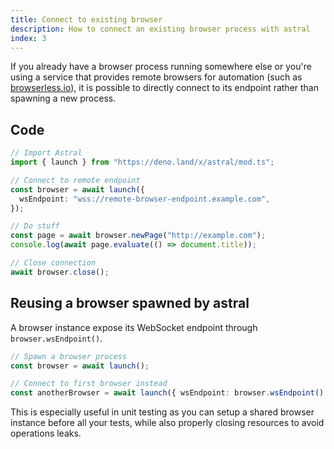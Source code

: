 ```yaml
---
title: Connect to existing browser
description: How to connect an existing browser process with astral
index: 3
---
```


If you already have a browser process running somewhere else or you're using a
service that provides remote browsers for automation (such as
[browserless.io](https://www.browserless.io/)), it is possible to directly
connect to its endpoint rather than spawning a new process.

## Code

```ts
// Import Astral
import { launch } from "https://deno.land/x/astral/mod.ts";

// Connect to remote endpoint
const browser = await launch({
  wsEndpoint: "wss://remote-browser-endpoint.example.com",
});

// Do stuff
const page = await browser.newPage("http://example.com");
console.log(await page.evaluate(() => document.title));

// Close connection
await browser.close();
```

## Reusing a browser spawned by astral

A browser instance expose its WebSocket endpoint through `browser.wsEndpoint()`.

```ts
// Spawn a browser process
const browser = await launch();

// Connect to first browser instead
const anotherBrowser = await launch({ wsEndpoint: browser.wsEndpoint() });
```

This is especially useful in unit testing as you can setup a shared browser
instance before all your tests, while also properly closing resources to avoid
operations leaks.
